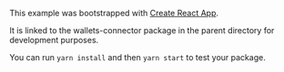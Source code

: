 This example was bootstrapped with [Create React App](https://github.com/facebook/create-react-app).

It is linked to the wallets-connector package in the parent directory for development purposes.

You can run `yarn install` and then `yarn start` to test your package.
